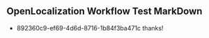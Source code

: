 ## OpenLocalization Workflow Test MarkDown
* 892360c9-ef69-4d6d-8716-1b84f3ba471c thanks!

<!--HONumber=Sep16_HO1-->


